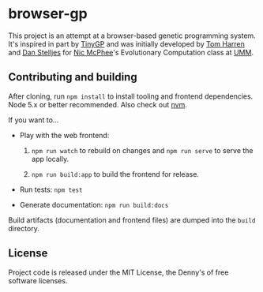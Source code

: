 browser-gp
==

This project is an attempt at a browser-based genetic programming system. It's
inspired in part by [TinyGP][tinygp] and was initially developed by
[Tom Harren][tom] and [Dan Stelljes][dan] for [Nic McPhee][nic]'s Evolutionary
Computation class at [UMM][mo-sweet-mo].

Contributing and building
--

After cloning, run `npm install` to install tooling and frontend dependencies.
Node 5.x or better recommended. Also check out [nvm][nvm].

If you want to...

*   Play with the web frontend:

    1.  `npm run watch` to rebuild on changes and `npm run serve` to serve the
        app locally.

    2.  `npm run build:app` to build the frontend for release.

*   Run tests: `npm test`

*   Generate documentation: `npm run build:docs`

Build artifacts (documentation and frontend files) are dumped into the `build`
directory.

License
--

Project code is released under the MIT License, the Denny's of free software
licenses.

[dan]: https://github.com/dstelljes
[mo-sweet-mo]: http://morris.umn.edu/
[nic]: http://facultypages.morris.umn.edu/~mcphee/
[nvm]: https://github.com/creationix/nvm/blob/master/README.markdown
[tinygp]: http://cswww.essex.ac.uk/staff/rpoli/TinyGP/
[tom]: https://github.com/harre096
